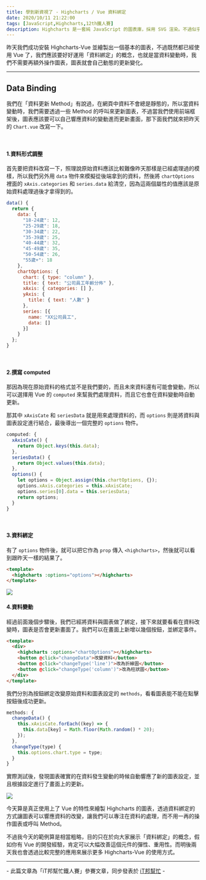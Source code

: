 ```yaml
---
title: 學到新資視了 - Highcharts / Vue 資料綁定
date: 2020/10/11 21:22:00
tags: [JavaScript,Highcharts,12th鐵人賽]
description: Highcharts 是一套純 JavaScript 的圖表庫，採用 SVG 渲染。不過似乎是使用人數較少的關係，國內的相關文章寥寥可數，加上官方文件的中翻文本也是較舊的版號，所以這次希望能以一個使用過 Highcharts 的開發者角度來跟各位介紹它，希望以我的使用經驗可以讓大家認識 Highcharts 的強大功能與應用，那就先來看看它的優點與特性吧！
---
```


昨天我們成功安裝 Highcharts-Vue 並繪製出一個基本的圖表，不過既然都已經使用 Vue 了，我們應該要好好運用「資料綁定」的概念，也就是當資料變動時，我們不需要再額外操作圖表，圖表就會自己動態的更新變化。

---

## Data Binding

我們在「資料更新 Method」有說過，在網頁中資料不會總是靜態的，所以當資料變動時，我們需要透過一些 Method 的呼叫來更新圖表，不過當我們使用前端框架後，圖表應該要可以自己響應資料的變動進而更新畫面，那下面我們就來把昨天的 `Chart.vue` 改寫一下。

<br/>

#### 1.資料形式調整

首先要把資料改寫一下，照理說原始資料應該比較難像昨天那樣是已經處理過的模樣，所以我們另外用 `data` 物件來模擬從後端拿到的資料，然後將 `chartOptions` 裡面的 `xAxis.categories` 和 `series.data` 給清空，因為這兩個屬性的值應該是原始資料處理過後才拿得到的。

```javascript
data() {
  return {
    data: {
      "18-24歲": 12,
      "25-29歲": 18,
      "30-34歲": 22,
      "35-39歲": 25,
      "40-44歲": 32,
      "45-49歲": 35,
      "50-54歲": 26,
      "55歲+": 18
    },
    chartOptions: {
      chart: { type: "column" },
      title: { text: "公司員工年齡分佈" },
      xAxis: { categories: [] },
      yAxis: { 
        title: { text: "人數" }
      },
      series: [{ 
        name: "XX公司員工",
        data: []
      }]
    }
  };
}
```

<br/>

#### 2.撰寫 computed

那因為現在原始資料的格式並不是我們要的，而且未來資料還有可能會變動，所以可以選擇用 Vue 的 `computed` 來幫我們處理資料，而且它也會在資料變動時自動更新。

那其中 `xAxisCate` 和 `seriesData` 就是用來處理資料的，而 `options` 則是將資料與圖表設定進行結合，最後導出一個完整的 `options` 物件。

```javascript
computed: {
  xAxisCate() {
    return Object.keys(this.data);
  },
  seriesData() {
    return Object.values(this.data);
  },
  options() {
    let options = Object.assign(this.chartOptions, {});
    options.xAxis.categories = this.xAxisCate;
    options.series[0].data = this.seriesData;
    return options;
  }
}
```

<br/>

#### 3.資料綁定

有了 `options` 物件後，就可以把它作為 `prop` 傳入 `<highcharts>`，然後就可以看到跟昨天一樣的結果了。

```html
<template>
  <highcharts :options="options"></highcharts>
</template>
```

<img src="/img/content/highcharts-27/vue-chart.png" style="max-width: 800px;" />

<br/>

#### 4.資料變動

經過前面幾個步驟後，我們已經將資料與圖表做了綁定，接下來就要看看在資料改變時，圖表是否會更新畫面了。我們可以在畫面上新增以幾個按鈕，並綁定事件。

```html
<template>
  <div>
    <highcharts :options="chartOptions"></highcharts>
    <button @click="changeData">改變資料</button>
    <button @click="changeType('line')">改為折線圖</button>
    <button @click="changeType('column')">改為柱狀圖</button>
  </div>
</template>
```

我們分別為按鈕綁定改變原始資料和圖表設定的 `methods`，看看圖表能不能在點擊按鈕後成功更新。

```javascript
methods: {
  changeData() {
    this.xAxisCate.forEach((key) => {
      this.data[key] = Math.floor(Math.random() * 20);
    });
  },
  changeType(type) {
    this.options.chart.type = type;
  }
}
```

實際測試後，發現圖表確實的在資料發生變動的時候自動響應了新的圖表設定，並且根據設定進行了畫面上的更新。

<img src="/img/content/highcharts-27/vue-binding.gif" style="max-width: 800px;" />

<br/>

今天算是真正使用上了 Vue 的特性來繪製 Highcharts 的圖表，透過資料綁定的方式讓圖表可以響應資料的改變，讓我們可以專注在資料的處理，而不用一再的操作圖表或呼叫 Method。

不過我今天的範例算是相當粗略，目的只在於向大家展示「資料綁定」的概念，假如你有 Vue 的開發經驗，肯定可以大幅改善這個元件的彈性、重用性。而明後兩天我也會透過比較完整的應用來展示更多 Highcharts-Vue 的使用方式。


---

\- 此篇文章為「iT邦幫忙鐵人賽」參賽文章，同步發表於 [iT邦幫忙](https://ithelp.ithome.com.tw/articles/10252156) -


